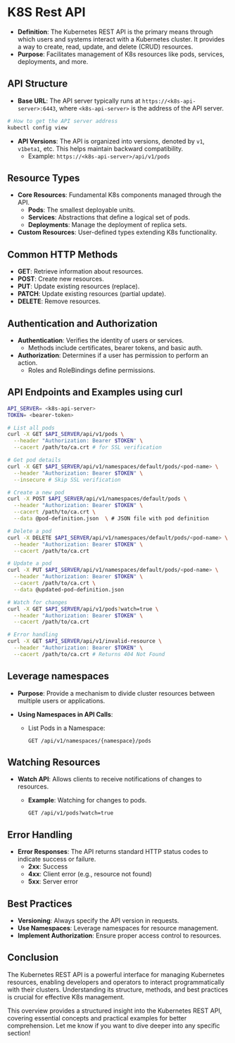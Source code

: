 # K8S Rest API

- **Definition**: The Kubernetes REST API is the primary means through which users and systems interact with a Kubernetes cluster. It provides a way to create, read, update, and delete (CRUD) resources.
- **Purpose**: Facilitates management of K8s resources like pods, services, deployments, and more.

## API Structure

- **Base URL**: The API server typically runs at `https://<k8s-api-server>:6443`, where `<k8s-api-server>` is the address of the API server.

```bash
# How to get the API server address
kubectl config view
```

- **API Versions**: The API is organized into versions, denoted by `v1`, `v1beta1`, etc. This helps maintain backward compatibility.
  - Example: `https://<k8s-api-server>/api/v1/pods`

## Resource Types

- **Core Resources**: Fundamental K8s components managed through the API.
  - **Pods**: The smallest deployable units.
  - **Services**: Abstractions that define a logical set of pods.
  - **Deployments**: Manage the deployment of replica sets.
- **Custom Resources**: User-defined types extending K8s functionality.

## Common HTTP Methods

- **GET**: Retrieve information about resources.
- **POST**: Create new resources.
- **PUT**: Update existing resources (replace).
- **PATCH**: Update existing resources (partial update).
- **DELETE**: Remove resources.

## Authentication and Authorization

- **Authentication**: Verifies the identity of users or services.
  - Methods include certificates, bearer tokens, and basic auth.
- **Authorization**: Determines if a user has permission to perform an action.
  - Roles and RoleBindings define permissions.

## API Endpoints and Examples using curl

```bash
API_SERVER= <k8s-api-server>
TOKEN= <bearer-token>

# List all pods
curl -X GET $API_SERVER/api/v1/pods \
  --header "Authorization: Bearer $TOKEN" \
  --cacert /path/to/ca.crt # for SSL verification

# Get pod details
curl -X GET $API_SERVER/api/v1/namespaces/default/pods/<pod-name> \
  --header "Authorization: Bearer $TOKEN" \
  --insecure # Skip SSL verification

# Create a new pod
curl -X POST $API_SERVER/api/v1/namespaces/default/pods \
  --header "Authorization: Bearer $TOKEN" \
  --cacert /path/to/ca.crt \
  --data @pod-definition.json  \ # JSON file with pod definition

# Delete a pod
curl -X DELETE $API_SERVER/api/v1/namespaces/default/pods/<pod-name> \
  --header "Authorization: Bearer $TOKEN" \
  --cacert /path/to/ca.crt

# Update a pod
curl -X PUT $API_SERVER/api/v1/namespaces/default/pods/<pod-name> \
  --header "Authorization: Bearer $TOKEN" \
  --cacert /path/to/ca.crt \
  --data @updated-pod-definition.json

# Watch for changes
curl -X GET $API_SERVER/api/v1/pods?watch=true \
  --header "Authorization: Bearer $TOKEN" \
  --cacert /path/to/ca.crt

# Error handling
curl -X GET $API_SERVER/api/v1/invalid-resource \
  --header "Authorization: Bearer $TOKEN" \
  --cacert /path/to/ca.crt # Returns 404 Not Found
```

## Leverage namespaces

- **Purpose**: Provide a mechanism to divide cluster resources between multiple users or applications.
- **Using Namespaces in API Calls**:

  - List Pods in a Namespace:

    ```http
    GET /api/v1/namespaces/{namespace}/pods
    ```

## Watching Resources

- **Watch API**: Allows clients to receive notifications of changes to resources.

  - **Example**: Watching for changes to pods.

    ```http
    GET /api/v1/pods?watch=true
    ```

## Error Handling

- **Error Responses**: The API returns standard HTTP status codes to indicate success or failure.
  - **2xx**: Success
  - **4xx**: Client error (e.g., resource not found)
  - **5xx**: Server error

## Best Practices

- **Versioning**: Always specify the API version in requests.
- **Use Namespaces**: Leverage namespaces for resource management.
- **Implement Authorization**: Ensure proper access control to resources.

## Conclusion

The Kubernetes REST API is a powerful interface for managing Kubernetes resources, enabling developers and operators to interact programmatically with their clusters. Understanding its structure, methods, and best practices is crucial for effective K8s management.

This overview provides a structured insight into the Kubernetes REST API, covering essential concepts and practical examples for better comprehension. Let me know if you want to dive deeper into any specific section!
